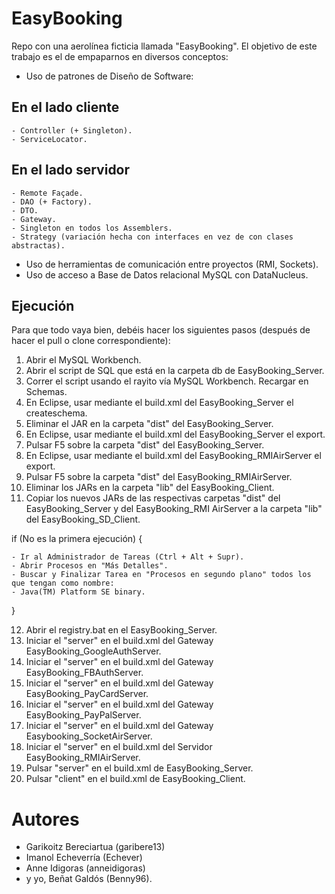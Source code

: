 # EasyBooking

Repo con una aerolínea ficticia llamada "EasyBooking". El objetivo de este trabajo es el de empaparnos en diversos conceptos:

- Uso de patrones de Diseño de Software:

## En el lado cliente

	- Controller (+ Singleton).
	- ServiceLocator.

## En el lado servidor

	- Remote Façade.
	- DAO (+ Factory).
	- DTO.
	- Gateway.
	- Singleton en todos los Assemblers.
	- Strategy (variación hecha con interfaces en vez de con clases abstractas).

- Uso de herramientas de comunicación entre proyectos (RMI, Sockets).
- Uso de acceso a Base de Datos relacional MySQL con DataNucleus.

## Ejecución

Para que todo vaya bien, debéis hacer los siguientes pasos (después de hacer el pull o clone correspondiente):

1) Abrir el MySQL Workbench.
2) Abrir el script de SQL que está en la carpeta db de EasyBooking_Server.
3) Correr el script usando el rayito vía MySQL Workbench. Recargar en Schemas.
4) En Eclipse, usar mediante el build.xml del EasyBooking_Server el createschema.
5) Eliminar el JAR en la carpeta "dist" del EasyBooking_Server.
6) En Eclipse, usar mediante el build.xml del EasyBooking_Server el export.
7) Pulsar F5 sobre la carpeta "dist" del EasyBooking_Server.
8) En Eclipse, usar mediante el build.xml del EasyBooking_RMIAirServer el export.
9) Pulsar F5 sobre la carpeta "dist" del EasyBooking_RMIAirServer.
10) Eliminar los JARs en la carpeta "lib" del EasyBooking_Client.
11) Copiar los nuevos JARs de las respectivas carpetas "dist" del EasyBooking_Server y del EasyBooking_RMI
AirServer a la carpeta "lib" del EasyBooking_SD_Client.

if (No es la primera ejecución)
{

	- Ir al Administrador de Tareas (Ctrl + Alt + Supr).
	- Abrir Procesos en "Más Detalles".
	- Buscar y Finalizar Tarea en "Procesos en segundo plano" todos los que tengan como nombre:
	- Java(TM) Platform SE binary.

}

12) Abrir el registry.bat en el EasyBooking_Server.
13) Iniciar el "server" en el build.xml del Gateway EasyBooking_GoogleAuthServer.
14) Iniciar el "server" en el build.xml del Gateway EasyBooking_FBAuthServer.
15) Iniciar el "server" en el build.xml del Gateway EasyBooking_PayCardServer.
16) Iniciar el "server" en el build.xml del Gateway EasyBooking_PayPalServer.
17) Iniciar el "server" en el build.xml del Gateway Easybooking_SocketAirServer.
18) Iniciar el "server" en el build.xml del Servidor EasyBooking_RMIAirServer.
19) Pulsar "server" en el build.xml de EasyBooking_Server.
20) Pulsar "client" en el build.xml de EasyBooking_Client.

# Autores

- Garikoitz Bereciartua (garibere13) 
- Imanol Echeverría (Echever)
- Anne Idigoras (anneidigoras)
- y yo, Beñat Galdós (Benny96). 